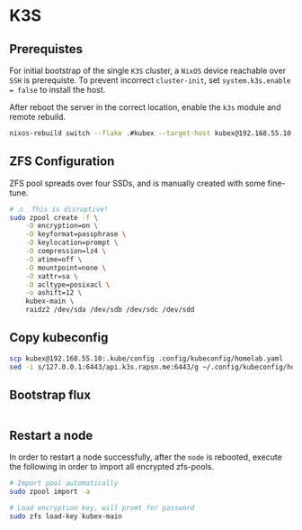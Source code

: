 # K3S

## Prerequistes

For initial bootstrap of the single `K3S` cluster, a `NixOS` device reachable over `SSH` is prerequiste.
To prevent incorrect `cluster-init`, set `system.k3s.enable = false` to install the host.

After reboot the server in the correct location, enable the `k3s` module and remote rebuild.

```bash
nixos-rebuild switch --flake .#kubex --target-host kubex@192.168.55.10 --use-remote-sudo
```

## ZFS Configuration

ZFS pool spreads over four SSDs, and is manually created with some fine-tune.

```bash
# ⚠️  This is disruptive!
sudo zpool create -f \
    -O encryption=on \
    -O keyformat=passphrase \
    -O keylocation=prompt \
    -O compression=lz4 \
    -O atime=off \
    -O mountpoint=none \
    -O xattr=sa \
    -O acltype=posixacl \
    -o ashift=12 \
    kubex-main \
    raidz2 /dev/sda /dev/sdb /dev/sdc /dev/sdd
```

## Copy kubeconfig

```bash
scp kubex@192.168.55.10:.kube/config .config/kubeconfig/homelab.yaml
sed -i s/127.0.0.1:6443/api.k3s.rapsn.me:6443/g ~/.config/kubeconfig/homelab.yaml
```


## Bootstrap flux

```bash

```

## Restart a node
In order to restart a node successfully, after the `node` is rebooted, execute the following in order to import all encrypted zfs-pools.

```bash
# Import pool automatically
sudo zpool import -a

# Load encryption key, will promt for password
sudo zfs load-key kubex-main
```
